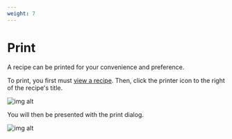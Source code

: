 ```yaml
---
weight: 7
---
```


# Print

A recipe can be printed for your convenience and preference.

To print, you first must [view a recipe](/docs/features/recipes/view). Then, click the printer icon to the right of the
recipe's title.

![img alt](/img/features/print-icon.png)

You will then be presented with the print dialog.

![img alt](/img/features/print-dialog.png)
